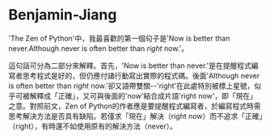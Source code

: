 # Benjamin-Jiang
'The Zen of Python'中，我最喜歡的第一個句子是'Now is better than never.Although never is often better than *right* now.'。

這句話可分為二部分來解釋。首先，'Now is better than never.'是在提醒程式編寫者思考程式是好的，但仍應付諸行動寫出實際的程式碼。後面'Although never is often better than *right* now.'卻又語帶雙關--'right'在此處特別被標上星號，似乎可被解釋成「正確」，又可與後面的'now'結合成片語'right now'，即「現在」之意。對照前文，Zen of Python的作者應是要提醒程式編寫者，於編寫程式時需思考解決方法是否具有缺陷。若僅求「現在」解決（right now）而不追求「正確」（right），有時還不如使用原有的解決方法（never）。


